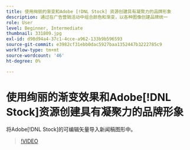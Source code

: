 ```yaml
---
title: 使用绚丽的渐变和Adobe [!DNL Stock] 资源创建具有凝聚力的品牌形象
description: 通过在广告营销活动中组合颜色和渐变，以各种图像创建品牌统一
role: User
level: Beginner, Intermediate
thumbnail: 331809.jpg
exl-id: d98d94a4-37c1-4cce-a962-133b9b596593
source-git-commit: e3982cf31ebb0dac5927baa1352447b3222785c9
workflow-type: tm+mt
source-wordcount: '46'
ht-degree: 0%

---
```


# 使用绚丽的渐变效果和Adobe[!DNL Stock]资源创建具有凝聚力的品牌形象

将Adobe[!DNL Stock]的可编辑矢量导入新闻稿图形中。

>[!VIDEO](https://video.tv.adobe.com/v/331809?hidetitle=true)
